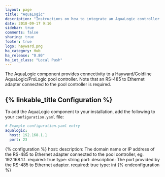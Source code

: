 ```yaml
---
layout: page
title: "AquaLogic"
description: "Instructions on how to integrate an AquaLogic controller within Home Assistant."
date: 2018-09-17 9:16
sidebar: true
comments: false
sharing: true
footer: true
logo: hayward.png
ha_category: Hub
ha_release: "0.80"
ha_iot_class: "Local Push"
---
```


The AquaLogic component provides connectivity to a Hayward/Goldline AquaLogic/ProLogic pool controller. Note that an RS-485 to Ethernet adapter connected to the pool controller is required.

## {% linkable_title Configuration %}

To add the AquaLogic component to your installation, add the following to your `configuration.yaml` file:

```yaml
# Example configuration.yaml entry
aqualogic:
  host: 192.168.1.1
  port: 23
```

{% configuration %}
host:
  description: The domain name or IP address of the RS-485 to Ethernet adapter connected to the pool controller, eg. 192.168.1.1.
  required: true
  type: string
port:
  description: The port provided by the RS-485 to Ethernet adapter.
  required: true
  type: int
{% endconfiguration %}
